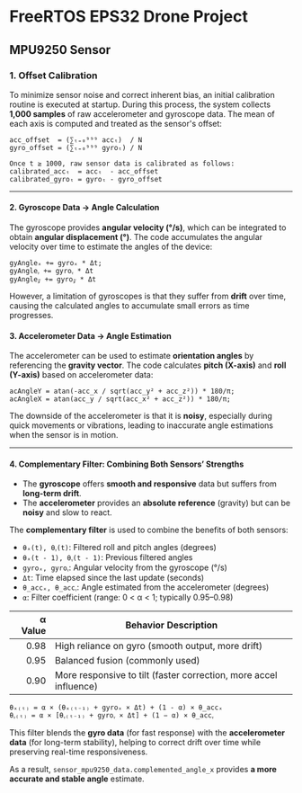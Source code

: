 # FreeRTOS EPS32 Drone Project

## MPU9250 Sensor

### 1. Offset Calibration

To minimize sensor noise and correct inherent bias, an initial calibration routine is executed at startup. During this
process, the system collects **1,000 samples** of raw accelerometer and gyroscope data. The mean of each axis is
computed and treated as the sensor's offset:

```
acc_offset  = (∑ₜ₌₀⁹⁹⁹ accₜ)  / N  
gyro_offset = (∑ₜ₌₀⁹⁹⁹ gyroₜ) / N  

Once t ≥ 1000, raw sensor data is calibrated as follows:  
calibrated_accₜ  = accₜ  - acc_offset  
calibrated_gyroₜ = gyroₜ - gyro_offset
```

---

#### 2. Gyroscope Data → Angle Calculation

The gyroscope provides **angular velocity (°/s)**, which can be integrated to obtain **angular displacement (°)**. The
code accumulates the angular velocity over time to estimate the angles of the device:

```
gyAngleₓ += gyroₓ * Δt;
gyAngleᵧ += gyroᵧ * Δt
gyAngle𝓏 += gyro𝓏 * Δt
```

However, a limitation of gyroscopes is that they suffer from **drift** over time, causing the calculated angles to
accumulate small errors as time progresses.

#### 3. Accelerometer Data → Angle Estimation

The accelerometer can be used to estimate **orientation angles** by referencing the **gravity vector**. The code
calculates **pitch (X-axis)** and **roll (Y-axis)** based on accelerometer data:

```
acAngleY = atan(-acc_x / sqrt(acc_y² + acc_z²)) * 180/π;
acAngleX = atan(acc_y / sqrt(acc_x² + acc_z²)) * 180/π;
```

The downside of the accelerometer is that it is **noisy**, especially during quick movements or vibrations, leading to
inaccurate angle estimations when the sensor is in motion.

---

#### 4. Complementary Filter: Combining Both Sensors’ Strengths

- The **gyroscope** offers **smooth and responsive** data but suffers from **long-term drift**.
- The **accelerometer** provides an **absolute reference** (gravity) but can be **noisy** and slow to react.

The **complementary filter** is used to combine the benefits of both sensors:

- `θₓ(t), θᵧ(t)`: Filtered roll and pitch angles (degrees)
- `θₓ(t - 1), θᵧ(t - 1)`: Previous filtered angles
- `gyroₓ, gyroᵧ`: Angular velocity from the gyroscope (°/s)
- `Δt`: Time elapsed since the last update (seconds)
- `θ_accₓ, θ_accᵧ`: Angle estimated from the accelerometer (degrees)
- `α`: Filter coefficient (range: 0 < α < 1; typically 0.95–0.98)

| α Value | Behavior Description                                              |
|--------:|-------------------------------------------------------------------|
|    0.98 | High reliance on gyro (smooth output, more drift)                 |
|    0.95 | Balanced fusion (commonly used)                                   |
|    0.90 | More responsive to tilt (faster correction, more accel influence) |

```
θₓ₍ₜ₎ = α × (θₓ₍ₜ₋₁₎ + gyroₓ × Δt) + (1 - α) × θ_accₓ
θᵧ₍ₜ₎ = α × [θᵧ₍ₜ₋₁₎ + gyroᵧ × Δt] + (1 − α) × θ_accᵧ
```

This filter blends the **gyro data** (for fast response) with the **accelerometer data** (for long-term stability),
helping to correct drift over time while preserving real-time responsiveness.

As a result, `sensor_mpu9250_data.complemented_angle_x` provides **a more accurate and stable angle** estimate.